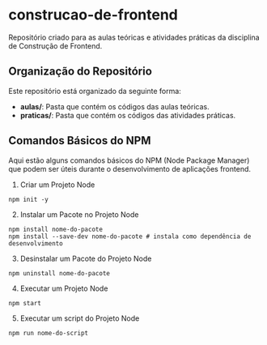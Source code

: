 # construcao-de-frontend
Repositório criado para as aulas teóricas e atividades práticas da disciplina de Construção de Frontend.

## Organização do Repositório

Este repositório está organizado da seguinte forma:
- **aulas/**: Pasta que contém os códigos das aulas teóricas.
- **praticas/**: Pasta que contém os códigos das atividades práticas.

## Comandos Básicos do NPM

Aqui estão alguns comandos básicos do NPM (Node Package Manager) que podem ser úteis durante o desenvolvimento de aplicações frontend.

1. Criar um Projeto Node
```shell
npm init -y
```
2. Instalar um Pacote no Projeto Node
```shell
npm install nome-do-pacote
npm install --save-dev nome-do-pacote # instala como dependência de desenvolvimento
```
3. Desinstalar um Pacote do Projeto Node
```shell
npm uninstall nome-do-pacote
```
4. Executar um Projeto Node
```shell
npm start
```
5. Executar um script do Projeto Node
```shell
npm run nome-do-script
```

